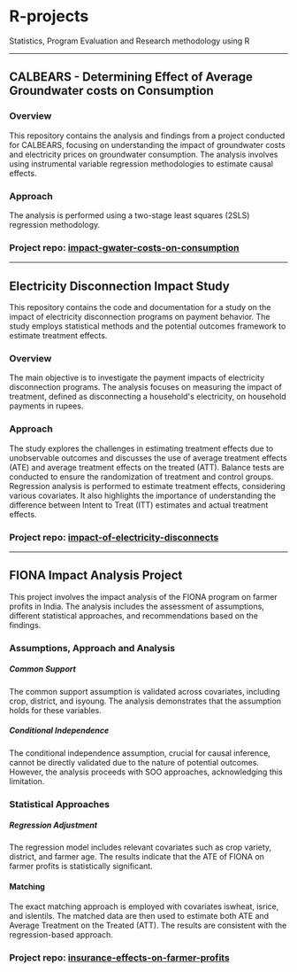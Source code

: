 # R-projects
Statistics, Program Evaluation and Research methodology using R

-------

## CALBEARS - Determining Effect of Average Groundwater costs on Consumption
### Overview
This repository contains the analysis and findings from a project conducted for CALBEARS, focusing on understanding the impact of groundwater costs and electricity prices on groundwater consumption. The analysis involves using instrumental variable regression methodologies to estimate causal effects.
### Approach
The analysis is performed using a two-stage least squares (2SLS) regression methodology.
### Project repo: [impact-gwater-costs-on-consumption](/impact-gwater-costs-on-consumption/)

------

## Electricity Disconnection Impact Study
This repository contains the code and documentation for a study on the impact of electricity disconnection programs on payment behavior. The study employs statistical methods and the potential outcomes framework to estimate treatment effects.

### Overview
The main objective is to investigate the payment impacts of electricity disconnection programs. The analysis focuses on measuring the impact of treatment, defined as disconnecting a household's electricity, on household payments in rupees.

### Approach
The study explores the challenges in estimating treatment effects due to unobservable outcomes and discusses the use of average treatment effects (ATE) and average treatment effects on the treated (ATT).
Balance tests are conducted to ensure the randomization of treatment and control groups.
Regression analysis is performed to estimate treatment effects, considering various covariates.
It also highlights the importance of understanding the difference between Intent to Treat (ITT) estimates and actual treatment effects.

### Project repo: [impact-of-electricity-disconnects](/impact-of-electricity-disconnects/)

------

## FIONA Impact Analysis Project

This project involves the impact analysis of the FIONA program on farmer profits in India. The analysis includes the assessment of assumptions, different statistical approaches, and recommendations based on the findings.

### Assumptions, Approach and Analysis
##### Common Support
The common support assumption is validated across covariates, including crop, district, and isyoung. The analysis demonstrates that the assumption holds for these variables.
##### Conditional Independence
The conditional independence assumption, crucial for causal inference, cannot be directly validated due to the nature of potential outcomes. However, the analysis proceeds with SOO approaches, acknowledging this limitation.

### Statistical Approaches
##### Regression Adjustment 
The regression model includes relevant covariates such as crop variety, district, and farmer age. The results indicate that the ATE of FIONA on farmer profits is statistically significant.
#### Matching
The exact matching approach is employed with covariates iswheat, isrice, and islentils. The matched data are then used to estimate both ATE and Average Treatment on the Treated (ATT). The results are consistent with the regression-based approach.

### Project repo: [insurance-effects-on-farmer-profits](/insurance-effects-on-farmer-profits/)
